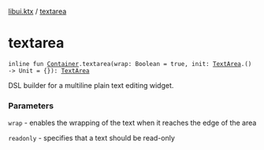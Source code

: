 [libui.ktx](index.md) / [textarea](./textarea.md)

# textarea

`inline fun `[`Container`](-container/index.md)`.textarea(wrap: Boolean = true, init: `[`TextArea`](-text-area/index.md)`.() -> Unit = {}): `[`TextArea`](-text-area/index.md)

DSL builder for a multiline plain text editing widget.

### Parameters

`wrap` - enables the wrapping of the text when it reaches the edge of the area

`readonly` - specifies that a text should be read-only